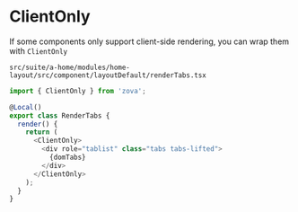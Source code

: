 # ClientOnly

If some components only support client-side rendering, you can wrap them with `ClientOnly`

`src/suite/a-home/modules/home-layout/src/component/layoutDefault/renderTabs.tsx`

```typescript
import { ClientOnly } from 'zova';

@Local()
export class RenderTabs {
  render() {
    return (
      <ClientOnly>
        <div role="tablist" class="tabs tabs-lifted">
          {domTabs}
        </div>
      </ClientOnly>
    );
  }
}
```

